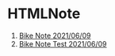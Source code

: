 # HTMLNote

1. [Bike Note 2021/06/09](#Note/Bike_Note.html)
2. [Bike Note Test 2021/06/09](#/Note/Bike_Note_test.md)
